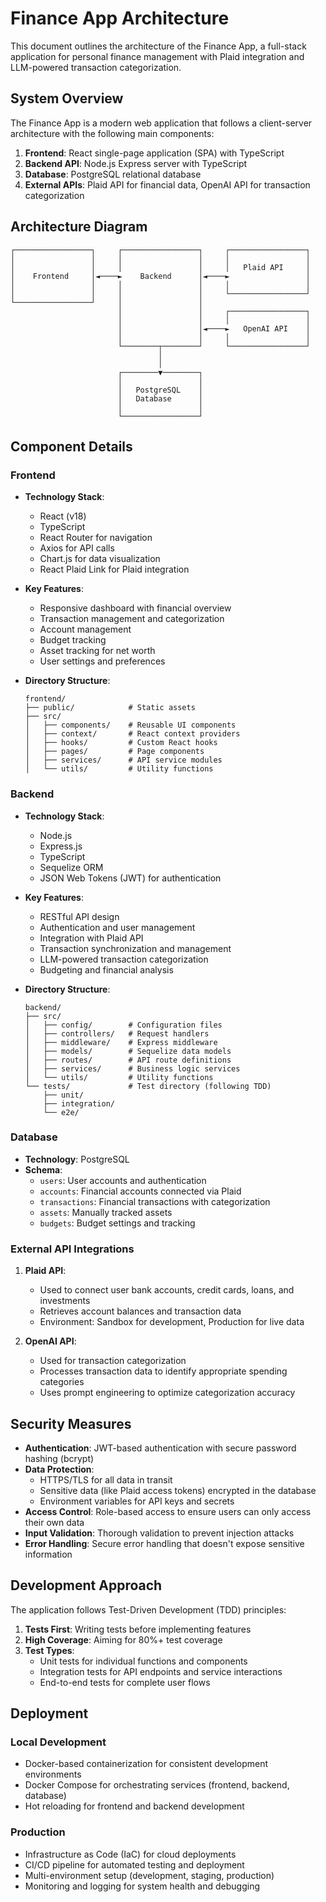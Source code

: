 # Finance App Architecture

This document outlines the architecture of the Finance App, a full-stack application for personal finance management with Plaid integration and LLM-powered transaction categorization.

## System Overview

The Finance App is a modern web application that follows a client-server architecture with the following main components:

1. **Frontend**: React single-page application (SPA) with TypeScript
2. **Backend API**: Node.js Express server with TypeScript
3. **Database**: PostgreSQL relational database
4. **External APIs**: Plaid API for financial data, OpenAI API for transaction categorization

## Architecture Diagram

```
┌─────────────────┐     ┌─────────────────┐     ┌─────────────────┐
│                 │     │                 │     │                 │
│                 │     │                 │     │   Plaid API     │
│    Frontend     │◄────►    Backend      │◄────►                 │
│                 │     │                 │     │                 │
│                 │     │                 │     └─────────────────┘
└─────────────────┘     │                 │
                        │                 │     ┌─────────────────┐
                        │                 │     │                 │
                        │                 │◄────►   OpenAI API    │
                        │                 │     │                 │
                        └────────┬────────┘     └─────────────────┘
                                 │
                                 │
                        ┌────────▼────────┐
                        │                 │
                        │   PostgreSQL    │
                        │   Database      │
                        │                 │
                        └─────────────────┘
```

## Component Details

### Frontend

- **Technology Stack**:
  - React (v18)
  - TypeScript
  - React Router for navigation
  - Axios for API calls
  - Chart.js for data visualization
  - React Plaid Link for Plaid integration

- **Key Features**:
  - Responsive dashboard with financial overview
  - Transaction management and categorization
  - Account management
  - Budget tracking
  - Asset tracking for net worth
  - User settings and preferences

- **Directory Structure**:
  ```
  frontend/
  ├── public/            # Static assets
  ├── src/
  │   ├── components/    # Reusable UI components
  │   ├── context/       # React context providers
  │   ├── hooks/         # Custom React hooks
  │   ├── pages/         # Page components
  │   ├── services/      # API service modules
  │   └── utils/         # Utility functions
  ```

### Backend

- **Technology Stack**:
  - Node.js
  - Express.js
  - TypeScript
  - Sequelize ORM
  - JSON Web Tokens (JWT) for authentication

- **Key Features**:
  - RESTful API design
  - Authentication and user management
  - Integration with Plaid API
  - Transaction synchronization and management
  - LLM-powered transaction categorization
  - Budgeting and financial analysis

- **Directory Structure**:
  ```
  backend/
  ├── src/
  │   ├── config/        # Configuration files
  │   ├── controllers/   # Request handlers
  │   ├── middleware/    # Express middleware
  │   ├── models/        # Sequelize data models
  │   ├── routes/        # API route definitions
  │   ├── services/      # Business logic services
  │   └── utils/         # Utility functions
  └── tests/             # Test directory (following TDD)
      ├── unit/
      ├── integration/
      └── e2e/
  ```

### Database

- **Technology**: PostgreSQL
- **Schema**:
  - `users`: User accounts and authentication
  - `accounts`: Financial accounts connected via Plaid
  - `transactions`: Financial transactions with categorization
  - `assets`: Manually tracked assets
  - `budgets`: Budget settings and tracking

### External API Integrations

1. **Plaid API**:
   - Used to connect user bank accounts, credit cards, loans, and investments
   - Retrieves account balances and transaction data
   - Environment: Sandbox for development, Production for live data

2. **OpenAI API**:
   - Used for transaction categorization
   - Processes transaction data to identify appropriate spending categories
   - Uses prompt engineering to optimize categorization accuracy

## Security Measures

- **Authentication**: JWT-based authentication with secure password hashing (bcrypt)
- **Data Protection**:
  - HTTPS/TLS for all data in transit
  - Sensitive data (like Plaid access tokens) encrypted in the database
  - Environment variables for API keys and secrets
- **Access Control**: Role-based access to ensure users can only access their own data
- **Input Validation**: Thorough validation to prevent injection attacks
- **Error Handling**: Secure error handling that doesn't expose sensitive information

## Development Approach

The application follows Test-Driven Development (TDD) principles:

1. **Tests First**: Writing tests before implementing features
2. **High Coverage**: Aiming for 80%+ test coverage
3. **Test Types**:
   - Unit tests for individual functions and components
   - Integration tests for API endpoints and service interactions
   - End-to-end tests for complete user flows

## Deployment

### Local Development

- Docker-based containerization for consistent development environments
- Docker Compose for orchestrating services (frontend, backend, database)
- Hot reloading for frontend and backend development

### Production

- Infrastructure as Code (IaC) for cloud deployments
- CI/CD pipeline for automated testing and deployment
- Multi-environment setup (development, staging, production)
- Monitoring and logging for system health and debugging